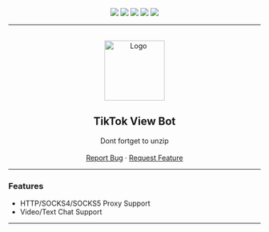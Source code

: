 <div id="top"></div>
<p align="center">
  <img src="https://img.shields.io/github/contributors/dropout1337/TikTok-View-Bot.svg?style=for-the-badge"/>
  <img src="https://img.shields.io/github/forks/dropout1337/TikTok-View-Bot.svg?style=for-the-badge"/>
  <img src="https://img.shields.io/github/stars/dropout1337/TikTok-View-Bot.svg?style=for-the-badge"/>
  <img src="https://img.shields.io/github/issues/dropout1337/TikTok-View-Bot.svg?style=for-the-badge"/>
  <img src="https://img.shields.io/github/license/dropout1337/TikTok-View-Bot.svg?style=for-the-badge"/>
</p>
  
---------------------------------------
  
<br/>
<div align="center">
  <a href="https://github.com/dropout1337/TikTok-View-Bot">
    <img src="https://static.vecteezy.com/system/resources/previews/002/557/421/large_2x/tiktok-logo-black-mobile-social-media-icon-free-vector.jpg" alt="Logo" width="120" height="120">
  </a>
  
  <h2 align="center">TikTok View Bot</h3>

  <p align="center">
   Dont fortget to unzip
    <br />
    <br />
    <a href="https://github.com/dropout1337/Omegle-Traffic-Bot/issues">Report Bug</a>
    ·
    <a href="https://github.com/dropout1337Omegle-Traffic-Bot/issues">Request Feature</a>
  </p>
</div>
  
---------------------------------------

### Features
* HTTP/SOCKS4/SOCKS5 Proxy Support
* Video/Text Chat Support

---------------------------------------

